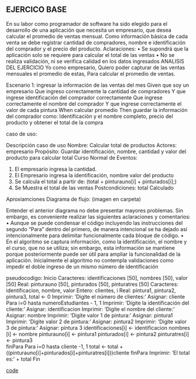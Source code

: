 ## EJERCICO BASE
En su labor como programador de software ha sido elegido para el desarrollo de una aplicación que necesita un empresario, que desea calcular el promedio de ventas mensual. Como información básica de cada venta se debe registrar cantidad de compradores, nombre e identificación del comprador y el precio del producto.
Aclaraciones:
•	Se supondrá que la aplicación solo se requiere para calcular el total de las ventas
•	No se realiza validación, ni se verifica calidad en los datos ingresados
ANALISIS DEL EJERCICIO
Yo como empresario,
Quiero poder capturar de las ventas mensuales el promedio de estas,
Para calcular el promedio de ventas.

Escenario 1: ingresar la información de las ventas del mes
Given que soy un empresario
Que ingreso correctamente la cantidad de compradores
Y que ingrese identificación del comprador correctamente
Que ingrese correctamente el nombre del comprador
Y que ingrese correctamente el valor de cada pintura
When calcular promedio
Then guardar la información del comprador como:
Identificación y el nombre completo, precio del producto y obtener el total de la compra

caso de uso:

Descripción caso de uso
Nombre: Calcular total de productos
Actores: empresario
Propósito: Guardar identificación, nombre, cantidad y valor del producto para calcular total
Curso Normal de Eventos: 
1. El empresario ingresa la cantidad.
2. El Empresario ingresa la identificación, nombre valor del producto
3. Se calcula el total a partir de: 
(total + pinturauno[i] + pinturados[i];)
4. Se Muestra el total de las ventas
Postcondiciones: total Calculado

Aproxiamciones Diagrama de flujo:
(imagen en carpeta)
 
Entender el anterior diagrama no debe presentar mayores problemas. Sin embargo, es conveniente realizar las siguientes 
aclaraciones y comentarios: 
• Aunque se puede condensar el código incluyendo las instrucciones del segundo “Para” dentro del primero, de manera 
intencional se ha dejado así intencionalmente para delimitar funcionalmente cada bloque de código. 
• En el algoritmo se captura información, como la identificación, el nombre y el curso, que no se utiliza; sin embargo, 
esta información se mantiene porque posteriormente puede ser útil para ampliar la funcionalidad de la aplicación. 
Inicialmente el algoritmo no contempla validaciones como impedir el doble ingreso de un mismo número de 
identificación

pseudocodigo:
Inicio
Caracteres: identificaciones [50], nombres [50], valor [50]
Real: pinturauno [50], pinturados [50], pinturatres [50]
Caracteres: identificacion, nombre, valor
Entero: clientes, i
Real: pintura1, pintura2, pintura3, total <- 0
Imprimir: ‘Digite el número de clientes:’
Asignar: cliente
Para i=0 hasta numeroEstudiantes - 1, 1
Imprimir: ‘Digite la identificación del cliente:’
Asignar: identificacion
Imprimir: ‘Digite el nombre del cliente:’
Asignar: nombre
Imprimir: ‘Digite valor 1 de pintura:’
Asignar: pintura1
Imprimir: ‘Digite valor 2 de pintura:’
Asignar: pintura2
Imprimir: ‘Digite valor 3 de pintura:’
Asignar: pintura 3
identificaciones[i] <- identificacion
nombres [i] <- nombre
pinturauno[i] <- pintura1
pinturados[i] <- pintura2
pinturatres[i] <- pintura3  
finPara
Para i=0 hasta cliente -1, 1
total <-
total +((pinturauno[i]+pinturados[i]+pinturatres[i]))cliente
finPara
Imprimir: ‘El total es:’ + total
Fin

[code](https://github.com/kleinefer/POO.git)